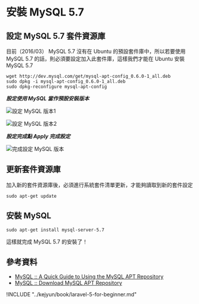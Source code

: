 # 安裝 MySQL 5.7

## 設定 MySQL 5.7 套件資源庫

目前（2016/03） MySQL 5.7 沒有在 Ubuntu 的預設套件庫中，所以若要使用 MySQL 5.7 的話，則必須要設定加入此套件庫，這樣我們才能在 Ubuntu 安裝 MySQL 5.7

```shell
wget http://dev.mysql.com/get/mysql-apt-config_0.6.0-1_all.deb
sudo dpkg -i mysql-apt-config_0.6.0-1_all.deb
sudo dpkg-reconfigure mysql-apt-config
```

***設定使用 MySQL 當作預設安裝版本***

![設定 MySQL 版本1](./images/install-mysql-5.7-setting-1.png)

![設定 MySQL 版本2](./images/install-mysql-5.7-setting-2.png)

***設定完成點 Apply 完成設定***

![完成設定 MySQL 版本](./images/install-mysql-5.7-setting-apply.png)

## 更新套件資源庫

加入新的套件資源庫後，必須進行系統套件清單更新，才能夠讀取到新的套件設定

```shell
sudo apt-get update
```

## 安裝 MySQL

```shell
sudo apt-get install mysql-server-5.7
```

這樣就完成 MySQL 5.7 的安裝了！

## 參考資料
* [MySQL :: A Quick Guide to Using the MySQL APT Repository](https://dev.mysql.com/doc/mysql-apt-repo-quick-guide/en/)
* [MySQL :: Download MySQL APT Repository](https://dev.mysql.com/downloads/repo/apt/)


!INCLUDE "../kejyun/book/laravel-5-for-beginner.md"
